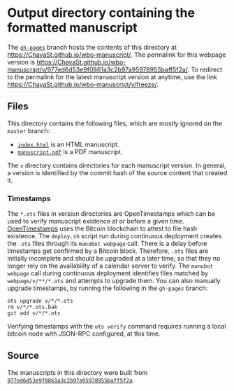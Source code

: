 # Output directory containing the formatted manuscript

The [`gh-pages`](https://github.com/ChayaSt/wbo-manuscript/tree/gh-pages) branch hosts the contents of this directory at <https://ChayaSt.github.io/wbo-manuscript/>.
The permalink for this webpage version is <https://ChayaSt.github.io/wbo-manuscript/v/977ed6d53e9f0861a3c2b97a95978955baff5f2a/>.
To redirect to the permalink for the latest manuscript version at anytime, use the link <https://ChayaSt.github.io/wbo-manuscript/v/freeze/>.

## Files

This directory contains the following files, which are mostly ignored on the `master` branch:

+ [`index.html`](index.html) is an HTML manuscript.
+ [`manuscript.pdf`](manuscript.pdf) is a PDF manuscript.

The `v` directory contains directories for each manuscript version.
In general, a version is identified by the commit hash of the source content that created it.

### Timestamps

The `*.ots` files in version directories are OpenTimestamps which can be used to verify manuscript existence at or before a given time.
[OpenTimestamps](https://opentimestamps.org/) uses the Bitcoin blockchain to attest to file hash existence.
The `deploy.sh` script run during continuous deployment creates the `.ots` files through its `manubot webpage` call.
There is a delay before timestamps get confirmed by a Bitcoin block.
Therefore, `.ots` files are initially incomplete and should be upgraded at a later time, so that they no longer rely on the availability of a calendar server to verify.
The `manubot webpage` call during continuous deployment identifies files matched by `webpage/v/**/*.ots` and attempts to upgrade them.
You can also manually upgrade timestamps, by running the following in the `gh-pages` branch:

```shell
ots upgrade v/*/*.ots
rm v/*/*.ots.bak
git add v/*/*.ots
```

Verifying timestamps with the `ots verify` command requires running a local bitcoin node with JSON-RPC configured, at this time.

## Source

The manuscripts in this directory were built from
[`977ed6d53e9f0861a3c2b97a95978955baff5f2a`](https://github.com/ChayaSt/wbo-manuscript/commit/977ed6d53e9f0861a3c2b97a95978955baff5f2a).
